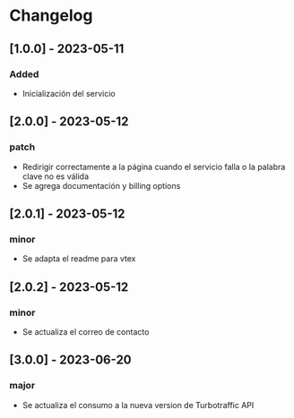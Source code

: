# Changelog

## [1.0.0] - 2023-05-11
### Added

- Inicialización del servicio

## [2.0.0] - 2023-05-12
### patch

- Redirigir correctamente a la página cuando el servicio falla o la palabra clave no es válida
- Se agrega documentación y billing options

## [2.0.1] - 2023-05-12
### minor

- Se adapta el readme para vtex

## [2.0.2] - 2023-05-12
### minor

- Se actualiza el correo de contacto

## [3.0.0] - 2023-06-20
### major

- Se actualiza el consumo a la nueva version de Turbotraffic API